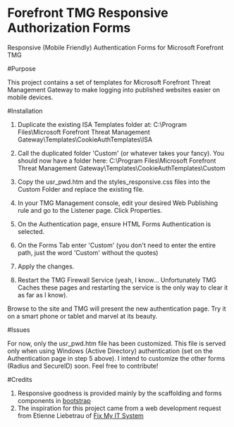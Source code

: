 Forefront TMG Responsive Authorization Forms
======================

Responsive (Mobile Friendly) Authentication Forms for Microsoft Forefront TMG

#Purpose

This project contains a set of templates for Microsoft Forefront Threat Management Gateway to make logging into
published websites easier on mobile devices.

#Installation

1. Duplicate the existing ISA Templates folder at:
C:\Program Files\Microsoft Forefront Threat Management Gateway\Templates\CookieAuthTemplates\ISA

2. Call the duplicated folder 'Custom' (or whatever takes your fancy). You should now have a folder here:
C:\Program Files\Microsoft Forefront Threat Management Gateway\Templates\CookieAuthTemplates\Custom

3. Copy the usr_pwd.htm and the styles_responsive.css files into the Custom Folder and replace the existing file.

4. In your TMG Management console, edit your desired Web Publishing rule and go to the Listener page. Click Properties.

5. On the Authentication page, ensure HTML Forms Authentication is selected.

6. On the Forms Tab enter 'Custom' (you don't need to enter the entire path, just the word 'Custom' without the quotes)

7. Apply the changes. 

8. Restart the TMG Firewall Service (yeah, I know...  Unfortunately TMG Caches these pages and restarting the service is the only way to clear it as far as I know). 

Browse to the site and TMG will present the new authentication page. Try it on a smart phone or tablet and marvel at its beauty. 

#Issues

For now, only the usr_pwd.htm file has been customized. This file is served only when using Windows (Active Directory) authentication (set on the Authentication page in step 5 above). 
I intend to customize the other forms (Radius and SecureID) soon. Feel free to contribute!

#Credits
1. Responsive goodness is provided mainly by the scaffolding and forms components in [bootstrap](http://twitter.github.com/bootstrap)
2. The inspiration for this project came from a web development request from Etienne Liebetrau of [Fix My IT System](http://fixmyitsystem.com)